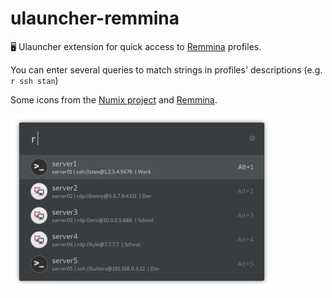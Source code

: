 # ulauncher-remmina

🖥 Ulauncher extension for quick access to [Remmina](https://remmina.org) profiles.

You can enter several queries to match strings in profiles' descriptions (e.g. `r ssh stan`)

Some icons from the [Numix project](https://github.com/numixproject) and [Remmina](https://github.com/FreeRDP/Remmina).

![ulauncher-remmina extension screenshot](screenshot.png)
